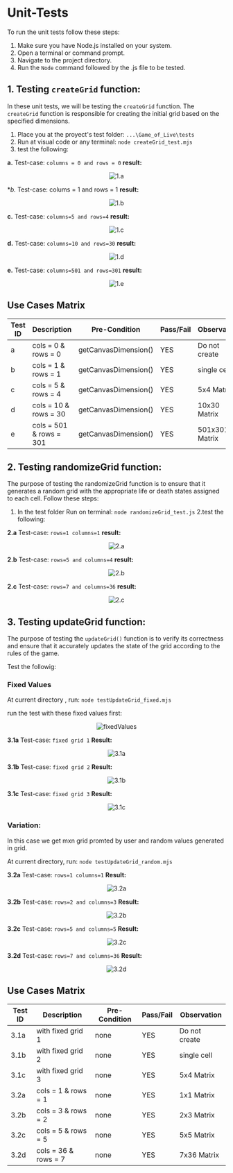 # Unit-Tests

To run the unit tests follow these steps:

1. Make sure you have Node.js installed on your system.
2. Open a terminal or command prompt.
3. Navigate to the project directory.
4. Run the `Node` command followed by the .js file to be tested.


## 1. Testing `createGrid` function:

In these unit tests, we will be testing the `createGrid` function. The `createGrid` function is responsible for creating the initial grid based on the specified dimensions.
1. Place you at the proyect's test folder: `...\Game_of_Live\tests` 
2. Run at visual code or any terminal: `node createGrid_test.mjs`  
3. test the following:

**a.** Test-case: `columns = 0 and rows = 0`
**result:**
<p align="center">
  <img src="https://github.com/gamurigm/Game_of_Life/blob/main/tests/img/1.a-test.PNG" alt="1.a">
</p>

**b.* Test-case: colums = 1 and rows = 1
**result:**
<p align="center">
  <img src="https://github.com/gamurigm/Game_of_Life/blob/main/tests/img/1.b-test.PNG" alt="1.b">
</p>

**c.** Test-case: `columns=5 and rows=4`
**result:**
<p align="center">
  <img src="https://github.com/gamurigm/Game_of_Life/blob/main/tests/img/1.c-test.PNG" alt="1.c">
</p>

**d.** Test-case: `columns=10 and rows=30`
**result:**
<p align="center">
  <img src="https://github.com/gamurigm/Game_of_Life/blob/main/tests/img/1.d-test.PNG" alt="1.d">
</p>

**e.** Test-case: `columns=501 and rows=301`
**result:**
<p align="center">
  <img src="https://github.com/gamurigm/Game_of_Life/blob/main/tests/img/1.e-test.PNG" alt="1.e">
</p>

## Use Cases Matrix

| Test ID | Description           | Pre-Condition        | Pass/Fail | Observation  |  
| --------| --------------------- | -------------------- | --------- |--------------|
| a       | cols = 0 & rows = 0   | getCanvasDimension() |   YES     | Do not create |                 
| b       | cols = 1 & rows = 1   | getCanvasDimension() |   YES     | single cell  |             
| c       | cols = 5 & rows = 4   | getCanvasDimension() |   YES     |   5x4 Matrix |                   
| d       | cols = 10 & rows = 30 | getCanvasDimension() |   YES     |  10x30 Matrix |                    
| e       | cols = 501 & rows = 301 | getCanvasDimension() |   YES     | 501x301 Matrix             |         



## 2. Testing randomizeGrid function:
The purpose of testing the randomizeGrid function is to ensure that it generates a random grid with the appropriate life or death states assigned to each cell.
Follow these steps:
1. In the test folder Run on terminal: `node randomizeGrid_test.js`
2.test the following:

**2.a** Test-case: `rows=1 columns=1`
**result:**
<p align="center">
  <img src="https://github.com/gamurigm/Game_of_Life/blob/main/tests/img/2.a.PNG" alt="2.a">
</p>

**2.b** Test-case: `rows=5 and columns=4`
**result:**
<p align="center">
  <img src="https://github.com/gamurigm/Game_of_Life/blob/main/tests/img/2.b.PNG" alt="2.b">
</p>

**2.c** Test-case: `rows=7 and columns=36`
**result:**
<p align="center">
  <img src="https://github.com/gamurigm/Game_of_Life/blob/main/tests/img/2.c.PNG" alt="2.c">
</p>

## 3. Testing updateGrid function:
The purpose of testing the `updateGrid()` function is to verify its correctness and ensure that it accurately updates the state of the grid according to the rules of the game.

Test the followig:

### Fixed Values
At current directory , run: `node testUpdateGrid_fixed.mjs`

run the test with these fixed values first:
<p align="center">
  <img src="https://github.com/gamurigm/Game_of_Life/blob/main/tests/img/fixedValues.PNG" alt="fixedValues">
</p>

**3.1a** Test-case: `fixed grid 1`
**Result:**

<p align="center">
  <img src="https://github.com/gamurigm/Game_of_Life/blob/main/tests/img/3.1a.PNG" alt="3.1a">
</p>

**3.1b** Test-case: `fixed grid 2`
**Result:**

<p align="center">
  <img src="https://github.com/gamurigm/Game_of_Life/blob/main/tests/img/3.1b.PNG" alt="3.1b">
</p>

**3.1c** Test-case: `fixed grid 3`
**Result:**

<p align="center">
  <img src="https://github.com/gamurigm/Game_of_Life/blob/main/tests/img/3.1c.PNG" alt="3.1c">
</p>

### Variation:
In this case we get mxn grid promted by user and random values generated in grid.

At current directory, run: `node testUpdateGrid_random.mjs`

**3.2a** Test-case: `rows=1 columns=1`
**Result:**

<p align="center">
  <img src="https://github.com/gamurigm/Game_of_Life/blob/main/tests/img/3.2a.PNG" alt="3.2a">
</p>

**3.2b** Test-case: `rows=2 and columns=3`
**Result:**

<p align="center">
  <img src="https://github.com/gamurigm/Game_of_Life/blob/main/tests/img/3.2b.PNG" alt="3.2b">
</p>

**3.2c** Test-case: `rows=5 and columns=5`
**Result:**

<p align="center">
  <img src="https://github.com/gamurigm/Game_of_Life/blob/main/tests/img/3.2c.PNG" alt="3.2c">
</p>

**3.2d** Test-case: `rows=7 and columns=36`
**Result:**

<p align="center">
  <img src="https://github.com/gamurigm/Game_of_Life/blob/main/tests/img/3.2d.PNG" alt="3.2d">
</p>


## Use Cases Matrix

| Test ID | Description           | Pre-Condition   | Pass/Fail | Observation   |  
| --------| --------------------- | --------------- | --------- |-------------- |
| 3.1a    | with fixed grid 1   | none              |   YES     | Do not create |               
| 3.1b    | with fixed grid 2   | none              |   YES     | single cell   |            
| 3.1c    | with fixed grid 3   | none              |   YES     |   5x4 Matrix  |                   
| 3.2a    | cols = 1 & rows = 1 | none              |   YES     |  1x1 Matrix   |                   
| 3.2b    | cols = 3 & rows = 2 | none              |   YES     | 2x3 Matrix    |                    
| 3.2c    | cols = 5 & rows = 5 | none              |   YES     | 5x5 Matrix    |                   
| 3.2d    | cols = 36 & rows = 7 | none             |   YES     | 7x36 Matrix   |                  

